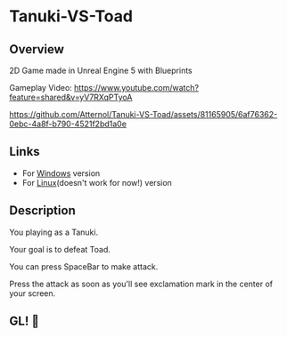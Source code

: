 # Tanuki-VS-Toad
## Overview
2D Game made in Unreal Engine 5 with Blueprints

Gameplay Video: https://www.youtube.com/watch?feature=shared&v=yV7RXqPTyoA


https://github.com/Atternol/Tanuki-VS-Toad/assets/81165905/6af76362-0ebc-4a8f-b790-4521f2bd1a0e

## Links

- For [Windows](https://minhaskamal.github.io/DownGit/#/home?url=https://github.com/Atternol/Tanuki-VS-Toad/tree/main/Tanuki%20VS%20Toad%20-%20Samurai%20Edition/Tanuki%20Duel%20(Windows)) version
- For [Linux](https://minhaskamal.github.io/DownGit/#/home?url=https://github.com/Atternol/Tanuki-VS-Toad/tree/main/Tanuki%20VS%20Toad%20-%20Samurai%20Edition/Tanuki%20Duel%20(Linux))(doesn't work for now!) version

## Description

You playing as a Tanuki.

Your goal is to defeat Toad.

You can press SpaceBar to make attack.

Press the attack as soon as you'll see exclamation mark in the center of your screen.

## GL! 💜
